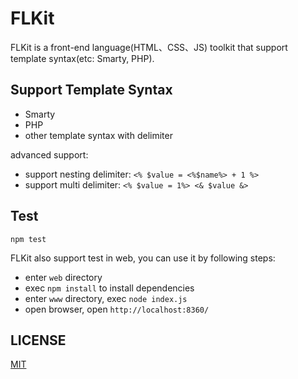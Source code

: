 FLKit
=====

FLKit is a front-end language(HTML、CSS、JS) toolkit that support template syntax(etc: Smarty, PHP). 

## Support Template Syntax

* Smarty
* PHP
* other template syntax with delimiter

advanced support:

* support nesting delimiter: `<% $value = <%$name%> + 1 %>`
* support multi delimiter: `<% $value = 1%> <& $value &>`

## Test

```
npm test
```

FLKit also support test in web, you can use it by following steps:

* enter `web` directory
* exec `npm install` to install dependencies
* enter `www` directory, exec `node index.js`
* open browser, open `http://localhost:8360/`

## LICENSE

[MIT](https://github.com/flkit/flkit/blob/master/LICENSE)